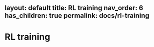 layout: default
title: RL training
nav_order: 6
has_children: true
permalink: docs/rl-training
---

# RL training
